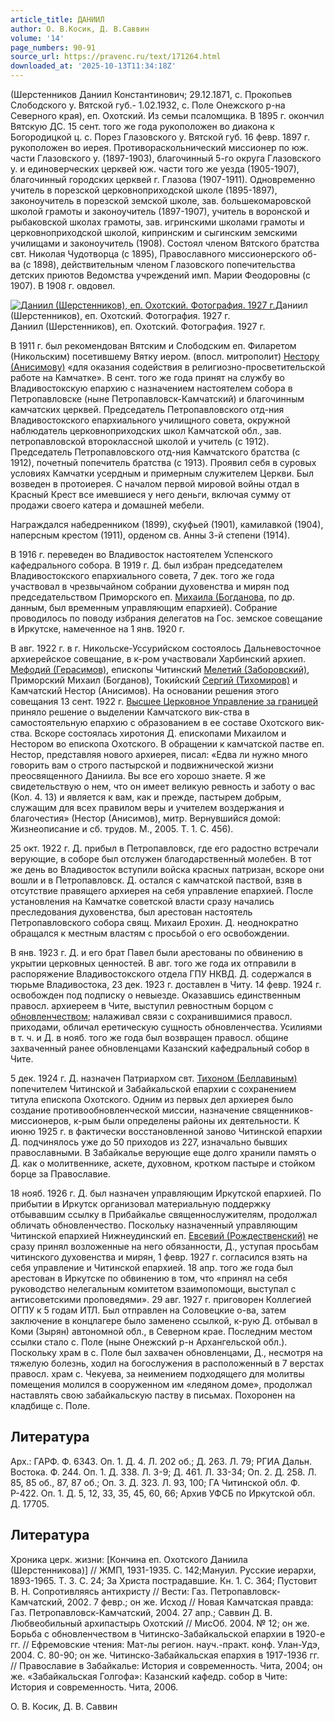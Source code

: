 ```yaml
---
article_title: ДАНИИЛ
author: О. В.Косик, Д. В.Саввин
volume: '14'
page_numbers: 90-91
source_url: https://pravenc.ru/text/171264.html
downloaded_at: '2025-10-13T11:34:18Z'
---
```


(Шерстенников Даниил Константинович; 29.12.1871, с. Прокопьев Слободского у. Вятской губ.- 1.02.1932, с. Поле Онежского р-на Северного края), еп. Охотский. Из семьи псаломщика. В 1895 г. окончил Вятскую ДС. 15 сент. того же года рукоположен во диакона к Богородицкой ц. с. Порез Глазовского у. Вятской губ. 16 февр. 1897 г. рукоположен во иерея. Противораскольнический миссионер по юж. части Глазовского у. (1897-1903), благочинный 5-го округа Глазовского у. и единоверческих церквей юж. части того же уезда (1905-1907), благочинный городских церквей г. Глазова (1907-1911). Одновременно учитель в порезской церковноприходской школе (1895-1897), законоучитель в порезской земской школе, зав. большекомаровской школой грамоты и законоучитель (1897-1907), учитель в воронской и рыбаковской школах грамоты, зав. игринскими школами грамоты и церковноприходской школой, кипринским и сыгинским земскими училищами и законоучитель (1908). Состоял членом Вятского братства свт. Николая Чудотворца (с 1895), Православного миссионерского об-ва (с 1898), действительным членом Глазовского попечительства детских приютов Ведомства учреждений имп. Марии Феодоровны (с 1907). В 1908 г. овдовел.

[![Даниил (Шерстенников), еп. Охотский. Фотография. 1927 г.](https://pravenc.ru/data/485/478/1234/i200.jpg "Кликните для увеличения картинки")](https://pravenc.ru/data/485/478/1234/i400.jpg)Даниил (Шерстенников), еп. Охотский. Фотография. 1927 г.  
Даниил (Шерстенников), еп. Охотский. Фотография. 1927 г.

В 1911 г. был рекомендован Вятским и Слободским еп. Филаретом (Никольским) посетившему Вятку иером. (впосл. митрополит) [Нестору (Анисимову)](<https://pravenc.ru/text/Нестору (Анисимову).html>) «для оказания содействия в религиозно-просветительской работе на Камчатке». В сент. того же года принят на службу во Владивостокскую епархию с назначением настоятелем собора в Петропавловске (ныне Петропавловск-Камчатский) и благочинным камчатских церквей. Председатель Петропавловского отд-ния Владивостокского епархиального училищного совета, окружной наблюдатель церковноприходских школ Камчатской обл., зав. петропавловской второклассной школой и учитель (с 1912). Председатель Петропавловского отд-ния Камчатского братства (с 1912), почетный попечитель братства (с 1913). Проявил себя в суровых условиях Камчатки усердным и примерным служителем Церкви. Был возведен в протоиерея. С началом первой мировой войны отдал в Красный Крест все имевшиеся у него деньги, включая сумму от продажи своего катера и домашней мебели.

Награждался набедренником (1899), скуфьей (1901), камилавкой (1904), наперсным крестом (1911), орденом св. Анны 3-й степени (1914).

В 1916 г. переведен во Владивосток настоятелем Успенского кафедрального собора. В 1919 г. Д. был избран председателем Владивостокского епархиального совета, 7 дек. того же года участвовал в чрезвычайном собрании духовенства и мирян под председательством Приморского еп. [Михаила (Богданова](<https://pravenc.ru/text/Михаила (Богданова.html>), по др. данным, был временным управляющим епархией). Собрание проводилось по поводу избрания делегатов на Гос. земское совещание в Иркутске, намеченное на 1 янв. 1920 г.

В авг. 1922 г. в г. Никольске-Уссурийском состоялось Дальневосточное архиерейское совещание, в к-ром участвовали Харбинский архиеп. [Мефодий (Герасимов)](<https://pravenc.ru/text/Мефодий (Герасимов).html>), епископы Читинский [Мелетий (Заборовский)](<https://pravenc.ru/text/Мелетий (Заборовский).html>), Приморский Михаил (Богданов), Токийский [Сергий (Тихомиров)](<https://pravenc.ru/text/Сергий (Тихомиров).html>) и Камчатский Нестор (Анисимов). На основании решения этого совещания 13 сент. 1922 г. [Высшее Церковное Управление за границей](<https://pravenc.ru/text/Высшее Церковное Управление за границей.html>) приняло решение о выделении Камчатского вик-ства в самостоятельную епархию с образованием в ее составе Охотского вик-ства. Вскоре состоялась хиротония Д. епископами Михаилом и Нестором во епископа Охотского. В обращении к камчатской пастве еп. Нестор, представляя нового архиерея, писал: «Едва ли нужно много говорить вам о строго пастырской и подвижнической жизни преосвященного Даниила. Вы все его хорошо знаете. Я же свидетельствую о нем, что он имеет великую ревность и заботу о вас (Кол. 4. 13) и является к вам, как и прежде, пастырем добрым, служащим для всех правилом веры и учителем воздержания и благочестия» (Нестор (Анисимов), митр. Вернувшийся домой: Жизнеописание и сб. трудов. М., 2005. Т. 1. С. 456).

25 окт. 1922 г. Д. прибыл в Петропавловск, где его радостно встречали верующие, в соборе был отслужен благодарственный молебен. В тот же день во Владивосток вступили войска красных патризан, вскоре они вошли и в Петропавловск. Д. остался с камчатской паствой, взяв в отсутствие правящего архиерея на себя управление епархией. После установления на Камчатке советской власти сразу начались преследования духовенства, был арестован настоятель Петропавловского собора свящ. Михаил Ерохин. Д. неоднократно обращался к местным властям с просьбой о его освобождении.

В янв. 1923 г. Д. и его брат Павел были арестованы по обвинению в укрытии церковных ценностей. В авг. того же года их отправили в распоряжение Владивостокского отдела ГПУ НКВД. Д. содержался в тюрьме Владивостока, 23 дек. 1923 г. доставлен в Читу. 14 февр. 1924 г. освобожден под подписку о невыезде. Оказавшись единственным правосл. архиереем в Чите, выступил ревностным борцом с [обновленчеством](https://pravenc.ru/text/обновленчеством.html); налаживал связи с сохранившимися правосл. приходами, обличал еретическую сущность обновленчества. Усилиями в т. ч. и Д. в нояб. того же года был возвращен правосл. общине захваченный ранее обновленцами Казанский кафедральный собор в Чите.

5 дек. 1924 г. Д. назначен Патриархом свт. [Тихоном (Беллавиным)](<https://pravenc.ru/text/Тихоном (Беллавиным).html>) попечителем Читинской и Забайкальской епархии с сохранением титула епископа Охотского. Одним из первых дел архиерея было создание противообновленческой миссии, назначение священников-миссионеров, к-рым были определены районы их деятельности. К июню 1925 г. в фактически восстановленной заново Читинской епархии Д. подчинялось уже до 50 приходов из 227, изначально бывших православными. В Забайкалье верующие еще долго хранили память о Д. как о молитвеннике, аскете, духовном, кротком пастыре и стойком борце за Православие.

18 нояб. 1926 г. Д. был назначен управляющим Иркутской епархией. По прибытии в Иркутск организовал материальную поддержку отбывавшим ссылку в Прибайкалье священнослужителям, продолжал обличать обновленчество. Поскольку назначенный управляющим Читинской епархией Нижнеудинский еп. [Евсевий (Рождественский)](<https://pravenc.ru/text/Евсевий (Рождественский).html>) не сразу принял возложенные на него обязанности, Д., уступая просьбам читинского духовенства и мирян, 1 февр. 1927 г. согласился взять на себя управление и Читинской епархией. 18 апр. того же года был арестован в Иркутске по обвинению в том, что «принял на себя руководство нелегальным комитетом взаимопомощи, выступал с антисоветскими проповедями». 29 авг. 1927 г. приговорен Коллегией ОГПУ к 5 годам ИТЛ. Был отправлен на Соловецкие о-ва, затем заключение в концлагере было заменено ссылкой, к-рую Д. отбывал в Коми (Зырян) автономной обл., в Северном крае. Последним местом ссылки стало с. Поле (ныне Онежский р-н Архангельской обл.). Поскольку храм в с. Поле был захвачен обновленцами, Д., несмотря на тяжелую болезнь, ходил на богослужения в расположенный в 7 верстах правосл. храм с. Чекуева, за неимением подходящего для молитвы помещения молился в сооруженном им «ледяном доме», продолжал наставлять свою забайкальскую паству в письмах. Похоронен на кладбище с. Поле.

## Литература

Арх.: ГАРФ. Ф. 6343. Оп. 1. Д. 4. Л. 202 об.; Д. 263. Л. 79; РГИА Дальн. Востока. Ф. 244. Оп. 1. Д. 338. Л. 3-9; Д. 461. Л. 33-34; Оп. 2. Д. 258. Л. 85, 85 об., 87, 87 об.; Оп. 3. Д. 323. Л. 93, 100; ГА Читинской обл. Ф. Р-422. Оп. 1. Д. 5, 12, 33, 35, 45, 60, 66; Архив УФСБ по Иркутской обл. Д. 17705.

## Литература

Хроника церк. жизни: [Кончина еп. Охотского Даниила (Шерстенникова)] // ЖМП, 1931-1935. С. 142;Мануил. Русские иерархи, 1893-1965. Т. 3. С. 24; За Христа пострадавшие. Кн. 1. С. 364; Пустовит В. Н. Сопротивляясь антихристу // Вести: Газ. Петропавловск-Камчатский, 2002. 7 февр.; он же. Исход // Новая Камчатская правда: Газ. Петропавловск-Камчатский, 2004. 27 апр.; Саввин Д. В. Любвеобильный архипастырь Охотский // МисОб. 2004. № 12; он же. Борьба с обновленчеством в Читинско-Забайкальской епархии в 1920-е гг. // Ефремовские чтения: Мат-лы регион. науч.-практ. конф. Улан-Удэ, 2004. С. 80-90; он же. Читинско-Забайкальская епархия в 1917-1936 гг. // Православие в Забайкалье: История и современность. Чита, 2004; он же. «Забайкальская Голгофа»: Казанский кафедр. собор в Чите: История и современность. Чита, 2006.

О. В.  Косик,   Д. В.  Саввин

